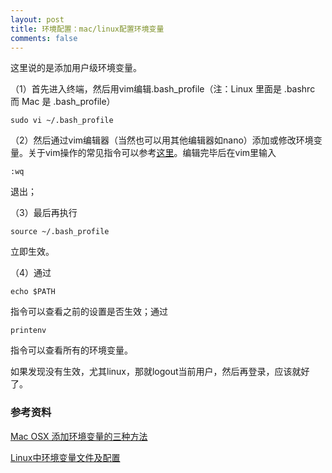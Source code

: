 ```yaml
---
layout: post
title: 环境配置：mac/linux配置环境变量
comments: false
---
```


<!--more-->


这里说的是添加用户级环境变量。

（1）首先进入终端，然后用vim编辑.bash\_profile（注：Linux 里面是 .bashrc 而 Mac 是 .bash\_profile）

```
sudo vi ~/.bash_profile
```

（2）然后通过vim编辑器（当然也可以用其他编辑器如nano）添加或修改环境变量。关于vim操作的常见指令可以参考[这里](https://lidongxuan.github.io/blog/vivim)。编辑完毕后在vim里输入
```
:wq
```
退出；

（3）最后再执行

```
source ~/.bash_profile
```

立即生效。

（4）通过
```
echo $PATH
```
指令可以查看之前的设置是否生效；通过
```
printenv
```
指令可以查看所有的环境变量。

如果发现没有生效，尤其linux，那就logout当前用户，然后再登录，应该就好了。


### 参考资料 ###

[Mac OSX 添加环境变量的三种方法](http://yijiebuyi.com/blog/41ee3bab0c5bf1d43c7a8ccc7f0fe44e.html)

[Linux中环境变量文件及配置](http://www.cnblogs.com/mengyan/archive/2012/09/04/2669894.html)
